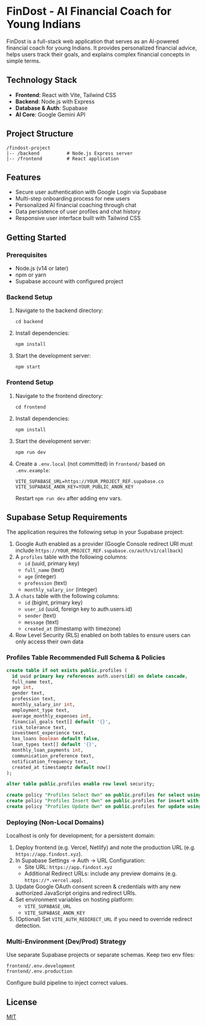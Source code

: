 # FinDost - AI Financial Coach for Young Indians

FinDost is a full-stack web application that serves as an AI-powered financial coach for young Indians. It provides personalized financial advice, helps users track their goals, and explains complex financial concepts in simple terms.

## Technology Stack

- **Frontend**: React with Vite, Tailwind CSS
- **Backend**: Node.js with Express
- **Database & Auth**: Supabase
- **AI Core**: Google Gemini API

## Project Structure

```
/findost-project
|-- /backend          # Node.js Express server
|-- /frontend         # React application
```

## Features

- Secure user authentication with Google Login via Supabase
- Multi-step onboarding process for new users
- Personalized AI financial coaching through chat
- Data persistence of user profiles and chat history
- Responsive user interface built with Tailwind CSS

## Getting Started

### Prerequisites

- Node.js (v14 or later)
- npm or yarn
- Supabase account with configured project

### Backend Setup

1. Navigate to the backend directory:
   ```
   cd backend
   ```

2. Install dependencies:
   ```
   npm install
   ```

3. Start the development server:
   ```
   npm start
   ```

### Frontend Setup

1. Navigate to the frontend directory:
   ```
   cd frontend
   ```

2. Install dependencies:
   ```
   npm install
   ```

3. Start the development server:
   ```
   npm run dev
   ```

4. Create a `.env.local` (not committed) in `frontend/` based on `.env.example`:
   ```
   VITE_SUPABASE_URL=https://YOUR_PROJECT_REF.supabase.co
   VITE_SUPABASE_ANON_KEY=YOUR_PUBLIC_ANON_KEY
   ```
   Restart `npm run dev` after adding env vars.

## Supabase Setup Requirements

The application requires the following setup in your Supabase project:

1. Google Auth enabled as a provider (Google Console redirect URI must include `https://YOUR_PROJECT_REF.supabase.co/auth/v1/callback`)
2. A `profiles` table with the following columns:
   - `id` (uuid, primary key)
   - `full_name` (text)
   - `age` (integer)
   - `profession` (text)
   - `monthly_salary_inr` (integer)
3. A `chats` table with the following columns:
   - `id` (bigint, primary key)
   - `user_id` (uuid, foreign key to auth.users.id)
   - `sender` (text)
   - `message` (text)
   - `created_at` (timestamp with timezone)
4. Row Level Security (RLS) enabled on both tables to ensure users can only access their own data

### Profiles Table Recommended Full Schema & Policies

```sql
create table if not exists public.profiles (
  id uuid primary key references auth.users(id) on delete cascade,
  full_name text,
  age int,
  gender text,
  profession text,
  monthly_salary_inr int,
  employment_type text,
  average_monthly_expenses int,
  financial_goals text[] default '{}',
  risk_tolerance text,
  investment_experience text,
  has_loans boolean default false,
  loan_types text[] default '{}',
  monthly_loan_payments int,
  communication_preference text,
  notification_frequency text,
  created_at timestamptz default now()
);

alter table public.profiles enable row level security;

create policy "Profiles Select Own" on public.profiles for select using ( auth.uid() = id );
create policy "Profiles Insert Own" on public.profiles for insert with check ( auth.uid() = id );
create policy "Profiles Update Own" on public.profiles for update using ( auth.uid() = id );
```

### Deploying (Non-Local Domains)

Localhost is only for development; for a persistent domain:
1. Deploy frontend (e.g. Vercel, Netlify) and note the production URL (e.g. `https://app.findost.xyz`).
2. In Supabase Settings → Auth → URL Configuration:
   - Site URL: `https://app.findost.xyz`
   - Additional Redirect URLs: include any preview domains (e.g. `https://*.vercel.app`).
3. Update Google OAuth consent screen & credentials with any new authorized JavaScript origins and redirect URIs.
4. Set environment variables on hosting platform:
   - `VITE_SUPABASE_URL`
   - `VITE_SUPABASE_ANON_KEY`
5. (Optional) Set `VITE_AUTH_REDIRECT_URL` if you need to override redirect detection.

### Multi-Environment (Dev/Prod) Strategy

Use separate Supabase projects or separate schemas. Keep two env files:
```
frontend/.env.development
frontend/.env.production
```
Configure build pipeline to inject correct values.

## License

[MIT](LICENSE)
